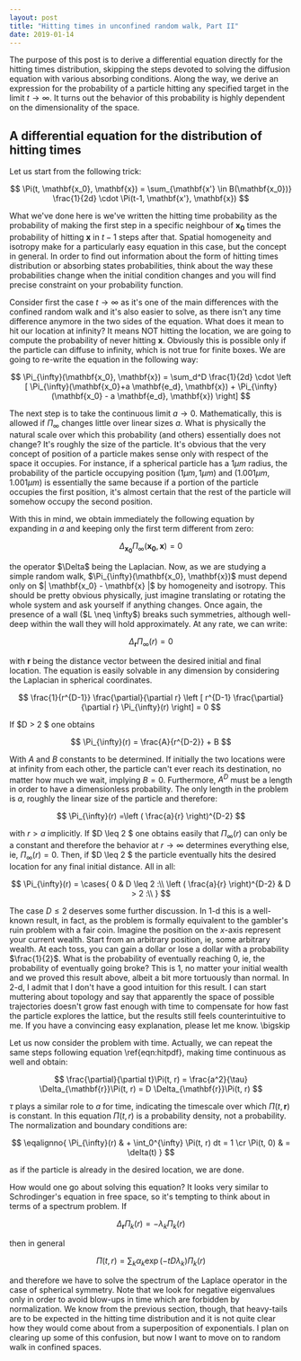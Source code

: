 ```yaml
---
layout: post
title: "Hitting times in unconfined random walk, Part II"
date: 2019-01-14
---
```


The purpose of this post is to derive a differential equation directly for the hitting times distribution, skipping the steps devoted to solving the diffusion equation with various absorbing conditions. Along the way, we derive an expression for the probability of a particle hitting any specified target in the limit $t \rightarrow \infty$. It turns out the behavior of this probability is highly dependent on the dimensionality of the space.

A differential equation for the distribution of hitting times
-------------------------------------------------------------

Let us start from the following trick:

$$
\Pi(t, \mathbf{x_0}, \mathbf{x})  = \sum_{\mathbf{x'} \in B(\mathbf{x_0})} \frac{1}{2d} \cdot \Pi(t-1, \mathbf{x'}, \mathbf{x})
$$

What we've done here is we've written the hitting time probability as the probability of making the first step in a specific neighbour of $\mathbf{x_0}$ times the probability of hitting $\mathbf{x}$ in $t-1$ steps after that. Spatial homogeneity and isotropy make for a particularly easy equation in this case, but the concept in general. In order to find out information about the form of hitting times distribution or absorbing states probabilities, think about the way these probabilities change when the initial condition changes and you will find precise constraint on your probability function.

Consider first the case $t \rightarrow \infty$ as it's one of the main differences with the confined random walk and it's also easier to solve, as there isn't any time difference anymore in the two sides of the equation. What does it mean to hit our location at infinity? It means NOT hitting the location, we are going to compute the probability of never hitting $\mathbf{x}$. Obviously this is possible only if the particle can diffuse to infinity, which is not true for finite boxes. We are going to re-write the equation in the following way:

$$
\Pi_{\infty}(\mathbf{x_0}, \mathbf{x})  = \sum_d^D \frac{1}{2d} \cdot \left [ \Pi_{\infty}(\mathbf{x_0}+a \mathbf{e_d}, \mathbf{x}) + \Pi_{\infty}(\mathbf{x_0} - a \mathbf{e_d}, \mathbf{x}) \right] 
$$

The next step is to take the continuous limit $a \rightarrow 0$. Mathematically, this is allowed if $\Pi_{\infty}$ changes little over linear sizes $a$. What is physically the natural scale over which this probability (and others) essentially does not change? It's roughly the size of the particle. It's obvious that the very concept of position of a particle makes sense only with respect of the space it occupies. For instance, if a spherical particle has a $1\mu m$ radius, the probability of the particle occupying position  $(1 \mu m, 1\mu m)$ and $(1.001\mu m, 1.001\mu m)$ is essentially the same because if a portion of the particle occupies the first position, it's almost certain that the rest of the particle will somehow occupy the second position.

With this in mind, we obtain immediately the following equation by expanding in $a$ and keeping only the first term different from zero:

$$
\Delta_{\mathbf{x_0}} \Pi_{\infty}(\mathbf{x_0}, \mathbf{x})  = 0
$$

<p>the operator $\Delta$ being the Laplacian. Now, as we are studying a simple random walk,  $\Pi_{\infty}(\mathbf{x_0}, \mathbf{x})$ must depend only on $| \mathbf{x_0} - \mathbf{x} |$ by homogeneity and isotropy. This should be pretty obvious physically, just imagine translating or rotating the whole system and ask yourself if anything changes. Once again, the presence of a wall ($L \neq \infty$) breaks such symmetries, although well-deep within the wall they will hold approximately. At any rate, we can write:</p>

$$
\Delta_{\mathbf{r}} \Pi_{\infty}(r)  = 0
$$

with $\mathbf{r}$ being the distance vector between the desired initial and final location. The equation is easily solvable in any dimension by considering the Laplacian in spherical coordinates.

$$
\frac{1}{r^{D-1}} \frac{\partial}{\partial r} \left [ r^{D-1} \frac{\partial}{\partial r} \Pi_{\infty}(r) \right] = 0
$$

If $D > 2 $ one obtains

$$
\Pi_{\infty}(r) = \frac{A}{r^{D-2}} + B
$$

With $A$ and $B$ constants to be determined. If initially the two locations were at infinity from each other, the particle can't ever reach its destination, no matter how much we wait, implying $B = 0$. Furthermore, $A^D$ must be a length in order to have a dimensionless probability. The only length in the problem is $a$, roughly the linear size of the particle and therefore:

$$
\Pi_{\infty}(r) =\left ( \frac{a}{r} \right)^{D-2} 
$$

with $r > a$ implicitly. If $D \leq 2 $ one obtains easily that $\Pi_{\infty}(r)$ can only be a constant and therefore the behavior at $r \rightarrow \infty$ determines everything else, ie, $\Pi_{\infty}(r) = 0$. Then, if  $D \leq 2 $ the particle eventually hits the desired location for any final initial distance. All in all:

$$
\Pi_{\infty}(r) = \cases{
0 & D \leq 2 :\\ 
\left ( \frac{a}{r} \right)^{D-2} & D > 2 :\\ 
}
$$

The case $D \leq 2$ deserves some further discussion. In 1-d this is a well-known result, in fact, as the problem is formally equivalent to the gambler's ruin problem with a fair coin. Imagine the position on the $x$-axis represent your current wealth. Start from an arbitrary position, ie, some arbitrary wealth. At each toss, you can gain a dollar or lose a dollar with a probability $\frac{1}{2}$. What is the probability of eventually reaching $0$, ie, the probability of eventually going broke? This is $1$, no matter your initial wealth and we proved this result above, albeit a bit more tortuously than normal. In 2-d, I admit that I don't have a good intuition for this result. I can start muttering about topology and say that apparently the space of possible trajectories doesn't grow fast enough with time to compensate for how fast the particle explores the lattice, but the results still feels counterintuitive to me. If you have a convincing easy explanation, please let me know.
\bigskip

Let us now consider the problem with time. Actually, we can repeat the same steps following equation \ref{eqn:hitpdf}, making time continuous as well and obtain:

$$
\frac{\partial}{\partial t}\Pi(t, r)  = \frac{a^2}{\tau} \Delta_{\mathbf{r}}\Pi(t, r) = D \Delta_{\mathbf{r}}\Pi(t, r)
$$

$\tau$ plays a similar role to $a$ for time, indicating the timescale over which $\Pi(t, \mathbf{r})$ is constant. In this equation $\Pi(t, r)$ is a probability density, not a probability. The normalization and boundary conditions are:

$$
\eqalignno{
\Pi_{\infty}(r) & + \int_0^{\infty} \Pi(t, r) dt = 1 \cr
\Pi(t, 0) &  = \delta(t)
}
$$

as if the particle is already in the desired location, we are done.

How would one go about solving this equation?  It looks very similar to Schrodinger's equation in free space, so it's tempting to think about in terms of a spectrum problem. If

$$
 \Delta_{\mathbf{r}}\Pi_k(r) = -\lambda_k \Pi_k(r)
$$

then in general

$$
\Pi(t, r) = \sum_k \alpha_k \exp (-t D \lambda_k) \Pi_k(r)
$$


and therefore we have to solve the spectrum of the Laplace operator in the case of spherical symmetry. Note that we look for negative eigenvalues only in order to avoid blow-ups in time which are forbidden by normalization. We know from the previous section, though, that heavy-tails are to be expected in the hitting time distribution and it is not quite clear how they would come about from a superposition of exponentials. I plan on clearing up some of this confusion, but now I want to move on to random walk in confined spaces.